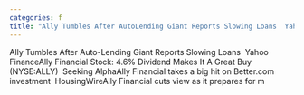 ```yaml
---
categories: f
title: "Ally Tumbles After AutoLending Giant Reports Slowing Loans  Yahoo Finance"
---
```

Ally Tumbles After Auto-Lending Giant Reports Slowing Loans&nbsp;&nbsp;Yahoo FinanceAlly Financial Stock: 4.6% Dividend Makes It A Great Buy (NYSE:ALLY)&nbsp;&nbsp;Seeking AlphaAlly Financial takes a big hit on Better.com investment&nbsp;&nbsp;HousingWireAlly Financial cuts view as it prepares for m